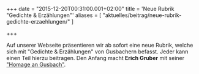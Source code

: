 +++
date = "2015-12-20T00:31:00.001+02:00"
title = 'Neue Rubrik "Gedichte & Erzählungen"'
aliases = [
  "aktuelles/beitrag/neue-rubrik-gedichte-erzaehlungen/"
]

+++

Auf unserer Webseite präsentieren wir ab sofort eine neue Rubrik, welche sich mit "Gedichte & Erzählungen" von Gusbachern befasst. Jeder kann einen Teil hierzu beitragen. Den Anfang macht **Erich Gruber** mit seiner ["Homage an Gusbach"](/gedichte-erzaehlungen/homage-an-gusbach/).

      